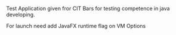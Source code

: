 Test Application given fror CIT Bars for testing competence in java developing.

For launch need add JavaFX runtime flag on VM Options
